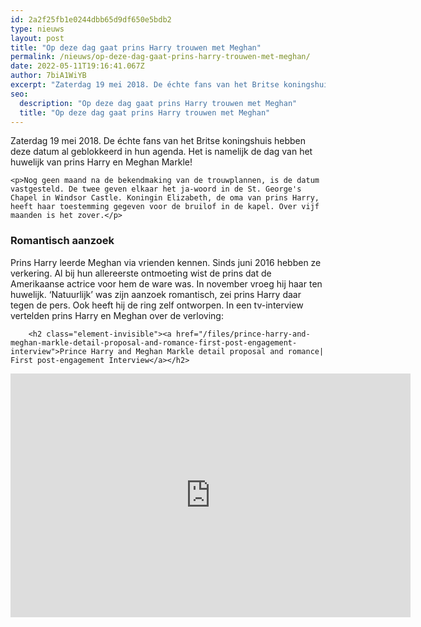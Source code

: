 ```yaml
---
id: 2a2f25fb1e0244dbb65d9df650e5bdb2
type: nieuws
layout: post
title: "Op deze dag gaat prins Harry trouwen met Meghan"
permalink: /nieuws/op-deze-dag-gaat-prins-harry-trouwen-met-meghan/
date: 2022-05-11T19:16:41.067Z
author: 7biA1WiYB
excerpt: "Zaterdag 19 mei 2018. De échte fans van het Britse koningshuis hebben deze datum al geblokkeerd in hun agenda. Het is namelijk de dag van het huwelijk van prins Harry en Meghan Markle!  "
seo:
  description: "Op deze dag gaat prins Harry trouwen met Meghan"
  title: "Op deze dag gaat prins Harry trouwen met Meghan"
---
```

Zaterdag 19 mei 2018. De échte fans van het Britse koningshuis hebben deze datum al geblokkeerd in hun agenda. Het is namelijk de dag van het huwelijk van prins Harry en Meghan Markle!  

    <p>Nog geen maand na de bekendmaking van de trouwplannen, is de datum vastgesteld. De twee geven elkaar het ja-woord in de St. George's Chapel in Windsor Castle. Koningin Elizabeth, de oma van prins Harry, heeft haar toestemming gegeven voor de bruilof in de kapel. Over vijf maanden is het zover.</p>
<h3>Romantisch aanzoek</h3>
<p>Prins Harry leerde Meghan via vrienden kennen. Sinds juni 2016 hebben ze verkering. Al bij hun allereerste ontmoeting wist de prins dat de Amerikaanse actrice voor hem de ware was. In november vroeg hij haar ten huwelijk. ‘Natuurlijk’ was zijn aanzoek romantisch, zei prins Harry daar tegen de pers. Ook heeft hij de ring zelf ontworpen. In een tv-interview vertelden prins Harry en Meghan over de verloving:</p>
<p><div class="media media-element-container media-default"><div id="file-420428" class="file file-video file-video-youtube">

        <h2 class="element-invisible"><a href="/files/prince-harry-and-meghan-markle-detail-proposal-and-romance-first-post-engagement-interview">Prince Harry and Meghan Markle detail proposal and romance| First post-engagement Interview</a></h2>
    
  
  <div class="content">
    <div class="media-youtube-video file media-element file-default media-youtube-1">
  <iframe class="media-youtube-player" width="640" height="390" title="Prince Harry and Meghan Markle detail proposal and romance| First post-engagement Interview" src="https://www.youtube.com/embed/ipuU0hHYiF4?wmode=opaque&controls=" name="Prince Harry and Meghan Markle detail proposal and romance| First post-engagement Interview" frameborder="0" allowfullscreen="">Video van Prince Harry and Meghan Markle detail proposal and romance| First post-engagement Interview</iframe>
</div>
  </div>

  
</div>
</div>  
